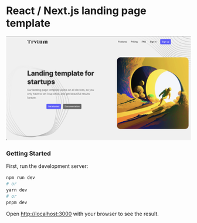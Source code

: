 # React / Next.js landing page template

![Open React / Next.js template preview](public/images/landing_page.png)


### Getting Started

First, run the development server:

```bash
npm run dev
# or
yarn dev
# or
pnpm dev
```

Open [http://localhost:3000](http://localhost:3000) with your browser to see the result.

